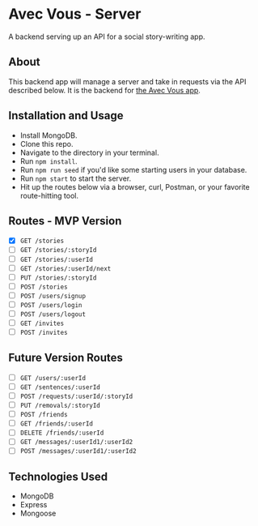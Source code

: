 # Avec Vous - Server

A backend serving up an API for a social story-writing app.

## About

This backend app will manage a server and take in requests via the API described below. It is the backend for [the Avec Vous app](https://github.com/abbreviatedman/avec-vous-client).

## Installation and Usage

- Install MongoDB.
- Clone this repo.
- Navigate to the directory in your terminal.
- Run `npm install`.
- Run `npm run seed` if you'd like some starting users in your database.
- Run `npm start` to start the server.
- Hit up the routes below via a browser, curl, Postman, or your favorite route-hitting tool.

## Routes - MVP Version

- [x] `GET /stories`
- [ ] `GET /stories/:storyId`
- [ ] `GET /stories/:userId`
- [ ] `GET /stories/:userId/next`
- [ ] `PUT /stories/:storyId`
- [ ] `POST /stories`
- [ ] `POST /users/signup`
- [ ] `POST /users/login`
- [ ] `POST /users/logout`
- [ ] `GET /invites`
- [ ] `POST /invites`

## Future Version Routes

- [ ] `GET /users/:userId`
- [ ] `GET /sentences/:userId`
- [ ] `POST /requests/:userId/:storyId`
- [ ] `PUT /removals/:storyId`
- [ ] `POST /friends`
- [ ] `GET /friends/:userId`
- [ ] `DELETE /friends/:userId`
- [ ] `GET /messages/:userId1/:userId2`
- [ ] `POST /messages/:userId1/:userId2`

## Technologies Used

- MongoDB
- Express
- Mongoose
